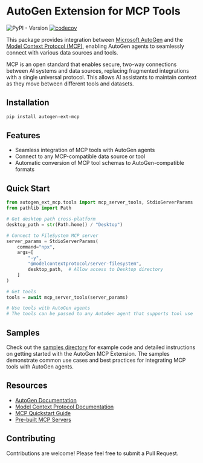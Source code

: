# AutoGen Extension for MCP Tools

![PyPI - Version](https://img.shields.io/pypi/v/autogen-ext-mcp)
[![codecov](https://codecov.io/gh/richard-gyiko/autogen-ext-mcp/graph/badge.svg?token=QDGJDYWLRI)](https://codecov.io/gh/richard-gyiko/autogen-ext-mcp)

This package provides integration between [Microsoft AutoGen](https://microsoft.github.io/autogen/) and the [Model Context Protocol (MCP)](https://modelcontextprotocol.io), enabling AutoGen agents to seamlessly connect with various data sources and tools.

MCP is an open standard that enables secure, two-way connections between AI systems and data sources, replacing fragmented integrations with a single universal protocol. This allows AI assistants to maintain context as they move between different tools and datasets.

## Installation

```bash
pip install autogen-ext-mcp
```

## Features

- Seamless integration of MCP tools with AutoGen agents
- Connect to any MCP-compatible data source or tool
- Automatic conversion of MCP tool schemas to AutoGen-compatible formats

## Quick Start

```python
from autogen_ext_mcp.tools import mcp_server_tools, StdioServerParams
from pathlib import Path

# Get desktop path cross-platform
desktop_path = str(Path.home() / "Desktop")

# Connect to FileSystem MCP server
server_params = StdioServerParams(
    command="npx",
    args=[
        "-y",
        "@modelcontextprotocol/server-filesystem",
        desktop_path,  # Allow access to Desktop directory
    ]
)

# Get tools
tools = await mcp_server_tools(server_params)

# Use tools with AutoGen agents
# The tools can be passed to any AutoGen agent that supports tool use
```

## Samples

Check out the [samples directory](samples/) for example code and detailed instructions on getting started with the AutoGen MCP Extension. The samples demonstrate common use cases and best practices for integrating MCP tools with AutoGen agents.

## Resources

- [AutoGen Documentation](https://microsoft.github.io/autogen/0.4.0.dev11/index.html)
- [Model Context Protocol Documentation](https://modelcontextprotocol.io)
- [MCP Quickstart Guide](https://modelcontextprotocol.io/quickstart)
- [Pre-built MCP Servers](https://github.com/modelcontextprotocol/servers)

## Contributing

Contributions are welcome! Please feel free to submit a Pull Request.
